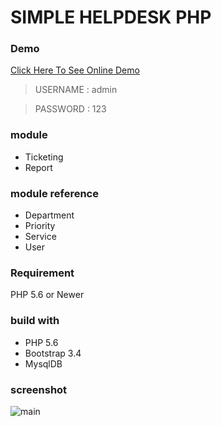 # SIMPLE HELPDESK PHP

### Demo
[Click Here To See Online Demo](https://demo.kang-cahya.web.id/?a=simple-helpdesk)
> USERNAME : admin

> PASSWORD : 123

### module
- Ticketing
- Report

### module reference
- Department
- Priority
- Service
- User

### Requirement
PHP 5.6 or Newer

### build with
- PHP 5.6
- Bootstrap 3.4
- MysqlDB

### screenshot
![main](https://github.com/dyazincahya/simple-helpdesk-php/blob/master/screenshot/main.png)
